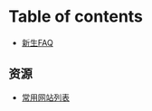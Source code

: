 # Table of contents

* [新生FAQ](README.md)

## 资源

* [常用网站列表](zi-yuan/chang-yong-wang-zhan-lie-biao.md)

